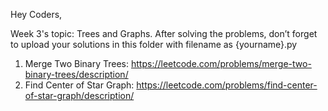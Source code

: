 Hey Coders,

Week 3's topic: Trees and Graphs. 
After solving the problems, don’t forget to upload your solutions in this folder with filename as {yourname}.py


1. Merge Two Binary Trees: https://leetcode.com/problems/merge-two-binary-trees/description/
2. Find Center of Star Graph: https://leetcode.com/problems/find-center-of-star-graph/description/


